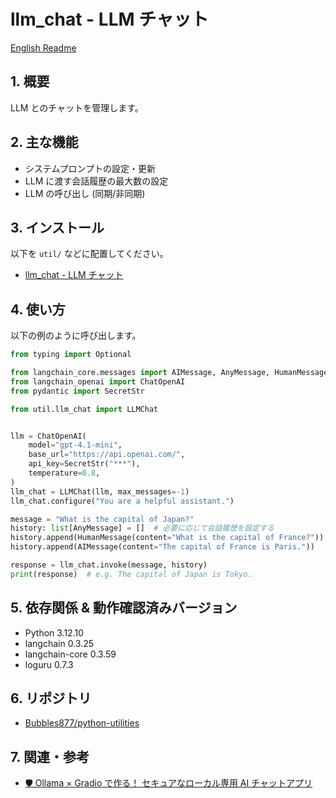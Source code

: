 ﻿# llm_chat - LLM チャット

[English Readme](./README.md)

## 1. 概要

LLM とのチャットを管理します。

## 2. 主な機能

- システムプロンプトの設定・更新
- LLM に渡す会話履歴の最大数の設定
- LLM の呼び出し (同期/非同期)

## 3. インストール

以下を `util/` などに配置してください。

- [llm_chat - LLM チャット](./llm_chat.py)

## 4. 使い方

以下の例のように呼び出します。

```python
from typing import Optional

from langchain_core.messages import AIMessage, AnyMessage, HumanMessage
from langchain_openai import ChatOpenAI
from pydantic import SecretStr

from util.llm_chat import LLMChat


llm = ChatOpenAI(
    model="gpt-4.1-mini",
    base_url="https://api.openai.com/",
    api_key=SecretStr("***"),
    temperature=0.8,
)
llm_chat = LLMChat(llm, max_messages=-1)
llm_chat.configure("You are a helpful assistant.")

message = "What is the capital of Japan?"
history: list[AnyMessage] = []  # 必要に応じて会話履歴を設定する
history.append(HumanMessage(content="What is the capital of France?"))
history.append(AIMessage(content="The capital of France is Paris."))

response = llm_chat.invoke(message, history)
print(response)  # e.g. The capital of Japan is Tokyo.
```

## 5. 依存関係 & 動作確認済みバージョン

- Python 3.12.10
- langchain 0.3.25
- langchain-core 0.3.59
- loguru 0.7.3

## 6. リポジトリ

- [Bubbles877/python-utilities](https://github.com/Bubbles877/python-utilities)

## 7. 関連・参考

- [🛡 Ollama × Gradio で作る！ セキュアなローカル専用 AI チャットアプリ](https://zenn.dev/bubbles/articles/29e546ae7ee16d)
